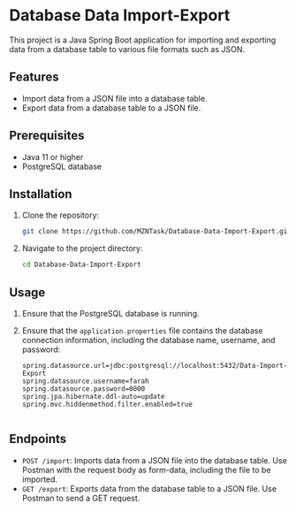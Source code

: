 # Database Data Import-Export

This project is a Java Spring Boot application for importing and exporting data from a database table to various file formats such as JSON.

## Features

- Import data from a JSON file into a database table.
- Export data from a database table to a JSON file.

## Prerequisites

- Java 11 or higher
- PostgreSQL database

## Installation

1. Clone the repository:

    ```bash
    git clone https://github.com/MZNTask/Database-Data-Import-Export.git
    ```

2. Navigate to the project directory:

    ```bash
    cd Database-Data-Import-Export
    ```

## Usage

1. Ensure that the PostgreSQL database is running.
2. Ensure that the `application.properties` file contains the database connection information, including the database name, username, and password:

   ```properties
   spring.datasource.url=jdbc:postgresql://localhost:5432/Data-Import-Export
   spring.datasource.username=farah
   spring.datasource.password=0000
   spring.jpa.hibernate.ddl-auto=update
   spring.mvc.hiddenmethod.filter.enabled=true
   
```
```

## Endpoints

- `POST /import`: Imports data from a JSON file into the database table. Use Postman with the request body as form-data, including the file to be imported.
- `GET /export`: Exports data from the database table to a JSON file. Use Postman to send a GET request.

